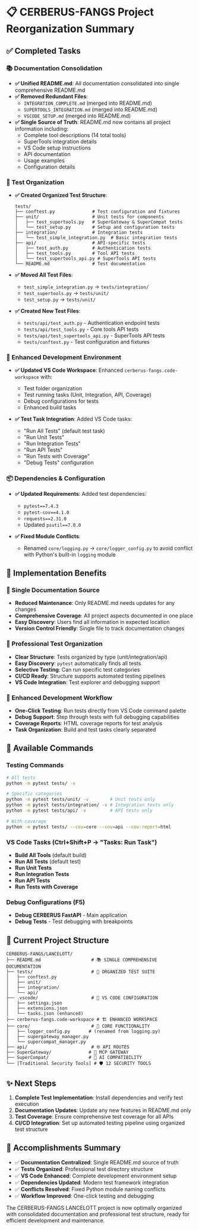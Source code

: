 # 📋 CERBERUS-FANGS Project Reorganization Summary

## ✅ Completed Tasks

### 📚 Documentation Consolidation

- **✅ Unified README.md**: All documentation consolidated into single comprehensive README.md
- **✅ Removed Redundant Files**:
  - `INTEGRATION_COMPLETE.md` (merged into README.md)
  - `SUPERTOOLS_INTEGRATION.md` (merged into README.md)
  - `VSCODE_SETUP.md` (merged into README.md)
- **✅ Single Source of Truth**: README.md now contains all project information including:
  - Complete tool descriptions (14 total tools)
  - SuperTools integration details
  - VS Code setup instructions
  - API documentation
  - Usage examples
  - Configuration details

### 🧪 Test Organization

- **✅ Created Organized Test Structure**:

  ```
  tests/
  ├── conftest.py              # Test configuration and fixtures
  ├── unit/                    # Unit tests for components
  │   ├── test_supertools.py   # SuperGateway & SuperCompat tests
  │   └── test_setup.py        # Setup and configuration tests
  ├── integration/             # Integration tests
  │   └── test_simple_integration.py  # Basic integration tests
  ├── api/                     # API-specific tests
  │   ├── test_auth.py         # Authentication tests
  │   ├── test_tools.py        # Tool API tests
  │   └── test_supertools_api.py # SuperTools API tests
  └── README.md                # Test documentation
  ```

- **✅ Moved All Test Files**:
  - `test_simple_integration.py` → `tests/integration/`
  - `test_supertools.py` → `tests/unit/`
  - `test_setup.py` → `tests/unit/`

- **✅ Created New Test Files**:
  - `tests/api/test_auth.py` - Authentication endpoint tests
  - `tests/api/test_tools.py` - Core tools API tests
  - `tests/api/test_supertools_api.py` - SuperTools API tests
  - `tests/conftest.py` - Test configuration and fixtures

### 🔧 Enhanced Development Environment

- **✅ Updated VS Code Workspace**: Enhanced `cerberus-fangs.code-workspace` with:
  - Test folder organization
  - Test running tasks (Unit, Integration, API, Coverage)
  - Debug configurations for tests
  - Enhanced build tasks

- **✅ Test Task Integration**: Added VS Code tasks:
  - "Run All Tests" (default test task)
  - "Run Unit Tests"
  - "Run Integration Tests"
  - "Run API Tests"
  - "Run Tests with Coverage"
  - "Debug Tests" configuration

### 📦 Dependencies & Configuration

- **✅ Updated Requirements**: Added test dependencies:
  - `pytest==7.4.3`
  - `pytest-cov==4.1.0`
  - `requests==2.31.0`
  - Updated `psutil==7.0.0`

- **✅ Fixed Module Conflicts**:
  - Renamed `core/logging.py` → `core/logger_config.py` to avoid conflict with Python's built-in `logging` module

## 🎯 Implementation Benefits

### 📖 Single Documentation Source

- **Reduced Maintenance**: Only README.md needs updates for any changes
- **Comprehensive Coverage**: All project aspects documented in one place
- **Easy Discovery**: Users find all information in expected location
- **Version Control Friendly**: Single file to track documentation changes

### 🧪 Professional Test Organization

- **Clear Structure**: Tests organized by type (unit/integration/api)
- **Easy Discovery**: `pytest` automatically finds all tests
- **Selective Testing**: Can run specific test categories
- **CI/CD Ready**: Structure supports automated testing pipelines
- **VS Code Integration**: Test explorer and debugging support

### 🔧 Enhanced Development Workflow

- **One-Click Testing**: Run tests directly from VS Code command palette
- **Debug Support**: Step through tests with full debugging capabilities
- **Coverage Reports**: HTML coverage reports for test analysis
- **Task Organization**: Build and test tasks clearly separated

## 🚀 Available Commands

### Testing Commands

```bash
# All tests
python -m pytest tests/ -v

# Specific categories
python -m pytest tests/unit/ -v        # Unit tests only
python -m pytest tests/integration/ -v # Integration tests only
python -m pytest tests/api/ -v         # API tests only

# With coverage
python -m pytest tests/ --cov=core --cov=api --cov-report=html
```

### VS Code Tasks (Ctrl+Shift+P → "Tasks: Run Task")

- **Build All Tools** (default build)
- **Run All Tests** (default test)
- **Run Unit Tests**
- **Run Integration Tests**
- **Run API Tests**
- **Run Tests with Coverage**

### Debug Configurations (F5)

- **Debug CERBERUS FastAPI** - Main application
- **Debug Tests** - Test debugging with breakpoints

## 📁 Current Project Structure

```
CERBERUS-FANGS/LANCELOTT/
├── README.md                   # 📚 SINGLE COMPREHENSIVE DOCUMENTATION
├── tests/                      # 🧪 ORGANIZED TEST SUITE
│   ├── conftest.py
│   ├── unit/
│   ├── integration/
│   └── api/
├── .vscode/                    # 🔧 VS CODE CONFIGURATION
│   ├── settings.json
│   ├── extensions.json
│   └── tasks.json (enhanced)
├── cerberus-fangs.code-workspace # 🏗️ ENHANCED WORKSPACE
├── core/                       # 🔧 CORE FUNCTIONALITY
│   ├── logger_config.py       # (renamed from logging.py)
│   ├── supergateway_manager.py
│   └── supercompat_manager.py
├── api/                        # 🌐 API ROUTES
├── SuperGateway/              # 🌉 MCP GATEWAY
├── SuperCompat/               # 🤖 AI COMPATIBILITY
└── [Traditional Security Tools] # 🛡️ 12 SECURITY TOOLS
```

## ✨ Next Steps

1. **Complete Test Implementation**: Install dependencies and verify test execution
2. **Documentation Updates**: Update any new features in README.md only
3. **Test Coverage**: Ensure comprehensive test coverage for all APIs
4. **CI/CD Integration**: Set up automated testing pipeline using organized test structure

## 🎉 Accomplishments Summary

- ✅ **Documentation Centralized**: Single README.md source of truth
- ✅ **Tests Organized**: Professional test directory structure
- ✅ **VS Code Enhanced**: Complete development environment setup
- ✅ **Dependencies Updated**: Modern test framework integration
- ✅ **Conflicts Resolved**: Fixed Python module naming conflicts
- ✅ **Workflow Improved**: One-click testing and debugging

The CERBERUS-FANGS LANCELOTT project is now optimally organized with consolidated documentation and professional test structure, ready for efficient development and maintenance.
